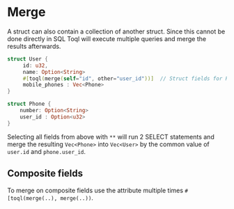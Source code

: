
# Merge
A struct can also contain a collection of another struct. Since this cannot be done directly in SQL Toql will execute multiple queries and merge the results afterwards. 

```rust
struct User {
	 id: u32,
	 name: Option<String>
	 #[toql(merge(self="id", other="user_id"))]  // Struct fields for Rust comparison
	 mobile_phones : Vec<Phone>
}

struct Phone {
	number: Option<String>
	user_id : Option<u32>
}
```

Selecting all fields from above with `**` will run 2 SELECT statements and merge the resulting `Vec<Phone>` into `Vec<User>` by the common value of `user.id` and `phone.user_id`.

## Composite fields

To merge on composite fields use the attribute multiple times `#[toql(merge(..), merge(..))`.
